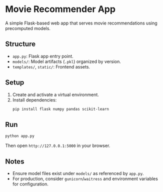 # Movie Recommender App

A simple Flask-based web app that serves movie recommendations using precomputed models.

## Structure
- `app.py`: Flask app entry point.
- `models/`: Model artifacts (`.pkl`) organized by version.
- `templates/`, `static/`: Frontend assets.

## Setup
1. Create and activate a virtual environment.
2. Install dependencies:
   ```bash
   pip install flask numpy pandas scikit-learn
   ```

## Run
```bash
python app.py
```
Then open `http://127.0.0.1:5000` in your browser.

## Notes
- Ensure model files exist under `models/` as referenced by `app.py`.
- For production, consider `gunicorn`/`waitress` and environment variables for configuration.

